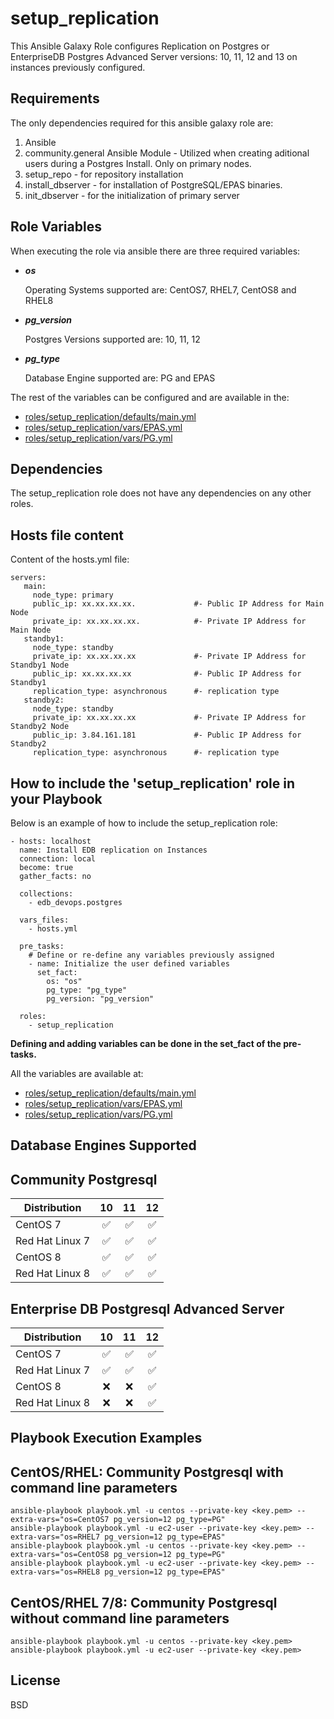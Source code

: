 
setup_replication
=========
This Ansible Galaxy Role configures Replication on Postgres or EnterpriseDB Postgres Advanced Server versions: 10, 11, 12 and 13 on instances previously configured.


Requirements
------------

The only dependencies required for this ansible galaxy role are:

1. Ansible
2. community.general Ansible Module - Utilized when creating aditional users during a Postgres Install. Only on primary nodes.
3. setup_repo - for repository installation
4. install_dbserver - for installation of PostgreSQL/EPAS binaries.
5. init_dbserver - for the initialization of primary server

Role Variables
--------------

When executing the role via ansible there are three required variables:

* <strong> <em> os </em> </strong>

  Operating Systems supported are: CentOS7, RHEL7, CentOS8 and RHEL8

* <strong> <em> pg_version </em> </strong>

  Postgres Versions supported are: 10, 11, 12

* <strong> <em> pg_type </em> </strong>

  Database Engine supported are: PG and EPAS

The rest of the variables can be configured and are available in the:
* [roles/setup_replication/defaults/main.yml](./defaults/main.yml)
* [roles/setup_replication/vars/EPAS.yml](./vars/EPAS.yml)
* [roles/setup_replication/vars/PG.yml](./vars/PG.yml)

Dependencies
------------

The setup_replication role does not have any dependencies on any other roles.

Hosts file content
----------------

Content of the hosts.yml file:


    servers:
       main:
         node_type: primary
         public_ip: xx.xx.xx.xx.             #- Public IP Address for Main Node
         private_ip: xx.xx.xx.xx.            #- Private IP Address for Main Node
       standby1: 
         node_type: standby
         private_ip: xx.xx.xx.xx             #- Private IP Address for Standby1 Node 
         public_ip: xx.xx.xx.xx              #- Public IP Address for Standby1	
         replication_type: asynchronous      #- replication type
       standby2:
         node_type: standby
         private_ip: xx.xx.xx.xx             #- Private IP Address for Standby2 Node
         public_ip: 3.84.161.181             #- Public IP Address for Standby2
         replication_type: asynchronous      #- replication type
   



How to include the 'setup_replication' role in your Playbook
----------------

Below is an example of how to include the setup_replication role:



    - hosts: localhost
      name: Install EDB replication on Instances
      connection: local
      become: true
      gather_facts: no
      
      collections:
        - edb_devops.postgres

      vars_files:
        - hosts.yml

      pre_tasks:
        # Define or re-define any variables previously assigned
        - name: Initialize the user defined variables
          set_fact:
            os: "os"
            pg_type: "pg_type"
            pg_version: "pg_version"

      roles:
        - setup_replication


**Defining and adding variables can be done in the set_fact of the pre-tasks.**

All the variables are available at:
* [roles/setup_replication/defaults/main.yml](./defaults/main.yml)
* [roles/setup_replication/vars/EPAS.yml](./vars/EPAS.yml)
* [roles/setup_replication/vars/PG.yml](./vars/PG.yml)

Database Engines Supported
----------------

Community Postgresql
----------------

| Distribution | 10 | 11 | 12 |
| ------------------------- |:--:|:--:|:--:|
| CentOS 7 | :white_check_mark:| :white_check_mark:| :white_check_mark:|
| Red Hat Linux 7 | :white_check_mark:| :white_check_mark:| :white_check_mark:|
| CentOS 8 | :white_check_mark:| :white_check_mark:| :white_check_mark:|
| Red Hat Linux 8 | :white_check_mark:| :white_check_mark:| :white_check_mark:|

Enterprise DB Postgresql Advanced Server
----------------

| Distribution | 10 | 11 | 12 |
| ------------------------- |:--:|:--:|:--:|
| CentOS 7 | :white_check_mark:| :white_check_mark:| :white_check_mark:|
| Red Hat Linux 7 | :white_check_mark:| :white_check_mark:| :white_check_mark:|
| CentOS 8 | :x:| :x:| :white_check_mark:|
| Red Hat Linux 8 | :x:| :x:| :white_check_mark:|


Playbook Execution Examples
----------------

CentOS/RHEL: Community Postgresql with command line parameters
----------------


    ansible-playbook playbook.yml -u centos --private-key <key.pem> --extra-vars="os=CentOS7 pg_version=12 pg_type=PG"
    ansible-playbook playbook.yml -u ec2-user --private-key <key.pem> --extra-vars="os=RHEL7 pg_version=12 pg_type=EPAS"
    ansible-playbook playbook.yml -u centos --private-key <key.pem> --extra-vars="os=CentOS8 pg_version=12 pg_type=PG"
    ansible-playbook playbook.yml -u ec2-user --private-key <key.pem> --extra-vars="os=RHEL8 pg_version=12 pg_type=EPAS"


CentOS/RHEL 7/8: Community Postgresql without command line parameters
----------------

    ansible-playbook playbook.yml -u centos --private-key <key.pem>
    ansible-playbook playbook.yml -u ec2-user --private-key <key.pem>



License
-------

BSD
